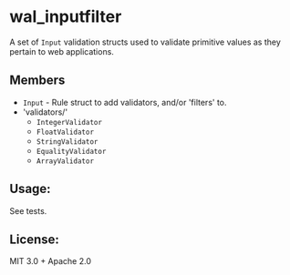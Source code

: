 # wal_inputfilter

A set of `Input` validation structs used to validate primitive values as they pertain to web applications.

## Members

- `Input` - Rule struct to add validators, and/or 'filters' to.
- 'validators/'
  - `IntegerValidator`
  - `FloatValidator`
  - `StringValidator`
  - `EqualityValidator`
  - `ArrayValidator`

## Usage:

See tests.

## License:

MIT 3.0 + Apache 2.0
